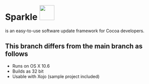 # Sparkle <img src="Sparkle.png" width=48 height=48 alt="">
is an easy-to-use software update framework for Cocoa developers.

## This branch differs from the main branch as follows

* Runs on OS X 10.6
* Builds as 32 bit
* Usable with Xojo (sample project included)
